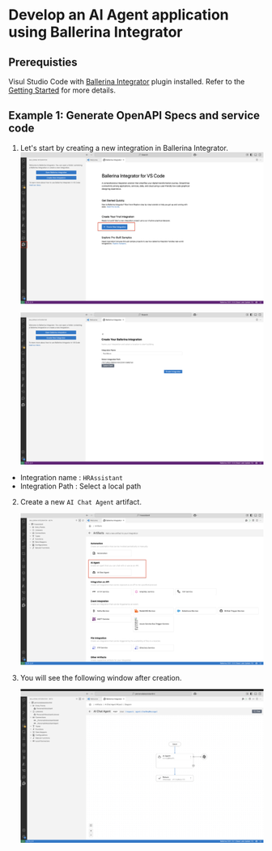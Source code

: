 # Develop an AI Agent application using Ballerina Integrator

## Prerequisties

Visul Studio Code with [Ballerina Integrator](https://marketplace.visualstudio.com/items?itemName=WSO2.ballerina-integrator) plugin installed. Refer to the [Getting Started](https://wso2.github.io/docs-bi/get-started/quick-start-guide/) for more details. 


## Example 1: Generate OpenAPI Specs and service code

1. Let's start by creating a new integration in Ballerina Integrator. 
    ![Create new integration](./images/Create-new-integration.png)

    ![Add integraiton name](./images/Add-integration-name.png)

- Integration name : `HRAssistant`
- Integration Path : Select a local path

2. Create a new `AI Chat Agent` artifact.

    ![alt text](./images/Add-AI-chat-agent.png)

3. You will see the following window after creation.

    ![alt text](./images/AI-chat-window.png)